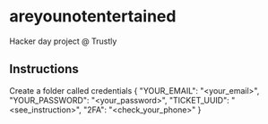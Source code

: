 # areyounotentertained
Hacker day project @ Trustly


## Instructions
Create a folder called credentials
{
  "YOUR_EMAIL": "<your_email>",
  "YOUR_PASSWORD": "<your_password>",
  "TICKET_UUID": "<see_instruction>",
  "2FA": "<check_your_phone>"
}
